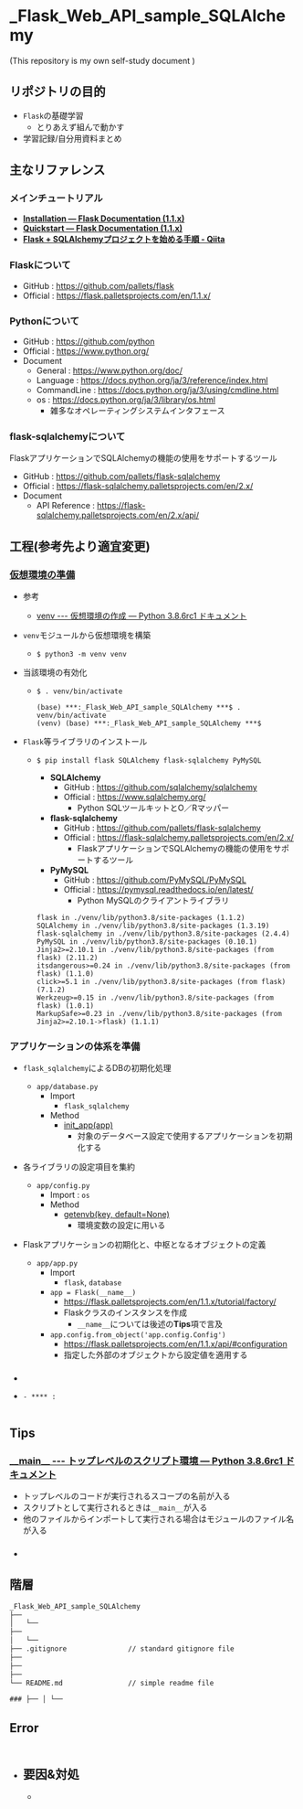 # _Flask_Web_API_sample_SQLAlchemy

(This repository is my own self-study document
)

## リポジトリの目的

- ``Flask``の基礎学習
  - とりあえず組んで動かす
- 学習記録/自分用資料まとめ

## 主なリファレンス

### メインチュートリアル

- **[Installation — Flask Documentation (1.1.x)](https://flask.palletsprojects.com/en/1.1.x/installation/)**
- **[Quickstart — Flask Documentation (1.1.x)](https://flask.palletsprojects.com/en/1.1.x/quickstart/)**
- **[Flask + SQLAlchemyプロジェクトを始める手順 - Qiita](https://qiita.com/shirakiya/items/0114d51e9c189658002e#comments)**

### **Flask**について

- GitHub : <https://github.com/pallets/flask>
- Official : <https://flask.palletsprojects.com/en/1.1.x/>

### **Python**について

- GitHub : <https://github.com/python>
- Official : <https://www.python.org/>
- Document
  - General : <https://www.python.org/doc/>
  - Language : <https://docs.python.org/ja/3/reference/index.html>
  - CommandLine : <https://docs.python.org/ja/3/using/cmdline.html>
  - os : <https://docs.python.org/ja/3/library/os.html>
    - 雑多なオペレーティングシステムインタフェース

### **flask-sqlalchemy**について

FlaskアプリケーションでSQLAlchemyの機能の使用をサポートするツール

- GitHub : <https://github.com/pallets/flask-sqlalchemy>
- Official : <https://flask-sqlalchemy.palletsprojects.com/en/2.x/>
- Document
  - API Reference : <https://flask-sqlalchemy.palletsprojects.com/en/2.x/api/>

## 工程(参考先より適宜変更)

### [仮想環境の準備](https://flask.palletsprojects.com/en/1.1.x/installation/#virtual-environments)

- 参考
  - [venv --- 仮想環境の作成 — Python 3.8.6rc1 ドキュメント](https://docs.python.org/ja/3/library/venv.html#module-venv)

- ``venv``モジュールから仮想環境を構築
  - ``$ python3 -m venv venv``

- 当該環境の有効化
  - ``$ . venv/bin/activate``

    ~~~log
    (base) ***:_Flask_Web_API_sample_SQLAlchemy ***$ . venv/bin/activate
    (venv) (base) ***:_Flask_Web_API_sample_SQLAlchemy ***$
    ~~~

- ``Flask``等ライブラリのインストール
  - ``$ pip install flask SQLAlchemy flask-sqlalchemy PyMySQL``
    - **SQLAlchemy**
      - GitHub : <https://github.com/sqlalchemy/sqlalchemy>
      - Official : <https://www.sqlalchemy.org/>
        - Python SQLツールキットとO／Rマッパー
    - **flask-sqlalchemy**
      - GitHub : <https://github.com/pallets/flask-sqlalchemy>
      - Official : <https://flask-sqlalchemy.palletsprojects.com/en/2.x/>
        - FlaskアプリケーションでSQLAlchemyの機能の使用をサポートするツール
    - **PyMySQL**
      - GitHub : <https://github.com/PyMySQL/PyMySQL>
      - Official : <https://pymysql.readthedocs.io/en/latest/>
        - Python MySQLのクライアントライブラリ

    ~~~log
    flask in ./venv/lib/python3.8/site-packages (1.1.2)
    SQLAlchemy in ./venv/lib/python3.8/site-packages (1.3.19)
    flask-sqlalchemy in ./venv/lib/python3.8/site-packages (2.4.4)
    PyMySQL in ./venv/lib/python3.8/site-packages (0.10.1)
    Jinja2>=2.10.1 in ./venv/lib/python3.8/site-packages (from flask) (2.11.2)
    itsdangerous>=0.24 in ./venv/lib/python3.8/site-packages (from flask) (1.1.0)
    click>=5.1 in ./venv/lib/python3.8/site-packages (from flask) (7.1.2)
    Werkzeug>=0.15 in ./venv/lib/python3.8/site-packages (from flask) (1.0.1)
    MarkupSafe>=0.23 in ./venv/lib/python3.8/site-packages (from Jinja2>=2.10.1->flask) (1.1.1)
    ~~~

### アプリケーションの体系を準備

- ``flask_sqlalchemy``によるDBの初期化処理
  - ``app/database.py``
    - Import
      - ``flask_sqlalchemy``
    - Method
      - [init_app(app)](https://flask-sqlalchemy.palletsprojects.com/en/2.x/api/#flask_sqlalchemy.SQLAlchemy.init_app)
        - 対象のデータベース設定で使用するアプリケーションを初期化する

- 各ライブラリの設定項目を集約
  - ``app/config.py``
    - Import : ``os``
    - Method
      - [getenvb(key, default=None)](https://docs.python.org/ja/3/library/os.html#os.getenvb)
        - 環境変数の設定に用いる

- Flaskアプリケーションの初期化と、中枢となるオブジェクトの定義
  - ``app/app.py``
    - Import
      - ``flask``, ``database``
    - ``app = Flask(__name__)``
      - <https://flask.palletsprojects.com/en/1.1.x/tutorial/factory/>
      - Flaskクラスのインスタンスを作成
        - ``__name__``については後述の**Tips**項で言及
    - ``app.config.from_object('app.config.Config')``
      - <https://flask.palletsprojects.com/en/1.1.x/api/#configuration>
      - 指定した外部のオブジェクトから設定値を適用する


### 

- ````
- ````
  - **** : 


## Tips

### [\_\_main\_\_ --- トップレベルのスクリプト環境 — Python 3.8.6rc1 ドキュメント](https://docs.python.org/ja/3/library/__main__.html)

- トップレベルのコードが実行されるスコープの名前が入る
- スクリプトとして実行されるときは``__main__``が入る
- 他のファイルからインポートして実行される場合はモジュールのファイル名が入る

### 

- []()


## 階層

~~~txt
_Flask_Web_API_sample_SQLAlchemy
├── 
│   └── 
├── 
│   └── 
├── .gitignore               // standard gitignore file
├── 
├── 
├── 
└── README.md                // simple readme file

### ├── │ └──
~~~

## Error

### 

~~~error

~~~

- 要因&対処
  - 
    - 
